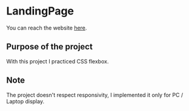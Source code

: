 # LandingPage

You can reach the website [here](https://richardporoszlay.github.io/LandingPage/).

## Purpose of the project

With this project I practiced CSS flexbox.

## Note

The project doesn't respect responsivity, I implemented it only for PC / Laptop display.
